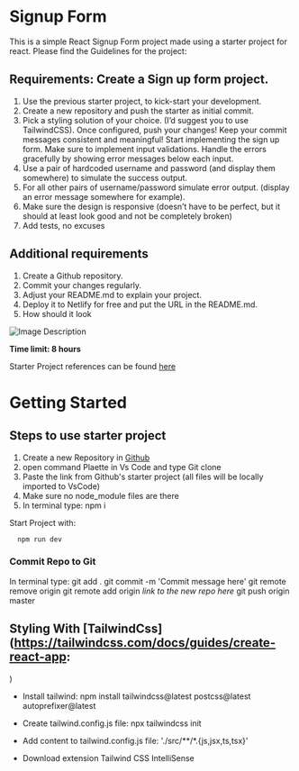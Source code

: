 # Signup Form

This is a simple React Signup Form project made using a starter project for react.
Please find the Guidelines for the project:

## Requirements: Create a Sign up form project.

1. Use the previous starter project, to kick-start your development.
2. Create a new repository and push the starter as initial commit.
3. Pick a styling solution of your choice. (I’d suggest you to use TailwindCSS). Once configured, push your changes! Keep your commit messages consistent and meaningful!
   Start implementing the sign up form. Make sure to implement input validations. Handle the errors gracefully by showing error messages below each input.
4. Use a pair of hardcoded username and password (and display them somewhere) to simulate the success output.
5. For all other pairs of username/password simulate error output. (display an error message somewhere for example).
6. Make sure the design is responsive (doesn’t have to be perfect, but it should at least look good and not be completely broken)
7. Add tests, no excuses

## Additional requirements

1. Create a Github repository.
2. Commit your changes regularly.
3. Adjust your README.md to explain your project.
4. Deploy it to Netlify for free and put the URL in the README.md.
5. How should it look

![Image Description](../react-starter-project/src/assets/form-output.png)

**Time limit: 8 hours**

Starter Project references can be found [here](https://github.com/aimansae/react-starter-project)

# Getting Started

## Steps to use starter project

1. Create a new Repository in [Github]()
2. open command Plaette in Vs Code and type Git clone
3. Paste the link from Github's starter project (all files will be locally imported to VsCode)
4. Make sure no node_module files are there
5. In terminal type:
   npm i

Start Project with:

      npm run dev

### Commit Repo to Git

In terminal type:
git add .
git commit -m 'Commit message here'
git remote remove origin
git remote add origin *link to the new repo here*
git push origin master

## Styling With [TailwindCss](https://tailwindcss.com/docs/guides/create-react-app:
)

- Install tailwind: 
      npm install tailwindcss@latest postcss@latest autoprefixer@latest

- Create tailwind.config.js file:
      npx tailwindcss init

- Add content to tailwind.config.js file: 
      './src/**/*.{js,jsx,ts,tsx}'

- Download extension Tailwind CSS IntelliSense


